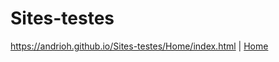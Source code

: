 # Sites-testes
https://andrioh.github.io/Sites-testes/Home/index.html | <a href="Home/index.html">Home</a> 
